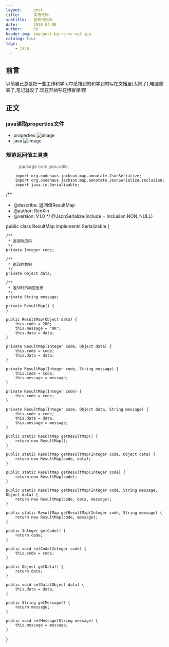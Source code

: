```yaml
---
layout:     post
title:      实用代码
subtitle:   各种代码块
date:       2018-04-08
author:     RX
header-img: img/post-bg-re-vs-ng2.jpg
catalog: true
tags:
    - java
---
```


##  前言

以前自己总是把一些工作和学习中感悟到的和学到的写在文档里(太懒了),电脑重装了,笔记就没了.现在开始写在博客里吧!

##  正文

###  java读取properties文件
* properties
![image](http://upload-images.jianshu.io/upload_images/11543259-43626c03f661aa07.png?imageMogr2/auto-orient/strip%7CimageView2/2/w/1240)
* java
![image](http://upload-images.jianshu.io/upload_images/11543259-51716342b50f424f.png?imageMogr2/auto-orient/strip%7CimageView2/2/w/1240)

### 规范返回值工具类

>package com.jyou.utils;

        import org.codehaus.jackson.map.annotate.JsonSerialize;
        import org.codehaus.jackson.map.annotate.JsonSerialize.Inclusion;
        import java.io.Serializable;
/**
 * @describe:  返回值ResultMap
 * @author: RenXin
 * @version: V1.0
 */
@JsonSerialize(include = Inclusion.NON_NULL)

public class ResultMap implements Serializable {

    /**
     * 返回响应码
     */
    private Integer code;

    /**
     * 返回的数据
     */
    private Object data;

    /**
     * 返回时的响应信息
     */
    private String message;

    private ResultMap() {
    }

    public ResultMap(Object data) {
        this.code = 200;
        this.message = "OK";
        this.data = data;
    }

    private ResultMap(Integer code, Object data) {
        this.code = code;
        this.data = data;
    }

    private ResultMap(Integer code, String message) {
        this.code = code;
        this.message = message;
    }

    private ResultMap(Integer code) {
        this.code = code;
    }

    private ResultMap(Integer code, Object data, String message) {
        this.code = code;
        this.data = data;
        this.message = message;
    }

    public static ResultMap getResultMap() {
        return new ResultMap();
    }

    public static ResultMap getResultMap(Integer code, Object data) {
        return new ResultMap(code, data);
    }

    public static ResultMap getResultMap(Integer code) {
        return new ResultMap(code);
    }

    public static ResultMap getResultMap(Integer code, String message, Object data) {
        return new ResultMap(code, data, message);
    }

    public static ResultMap getResultMap(Integer code, String message) {
        return new ResultMap(code, message);
    }

    public Integer getCode() {
        return code;
    }

    public void setCode(Integer code) {
        this.code = code;
    }

    public Object getData() {
        return data;
    }

    public void setData(Object data) {
        this.data = data;
    }

    public String getMessage() {
        return message;
    }

    public void setMessage(String message) {
        this.message = message;
    }
}
